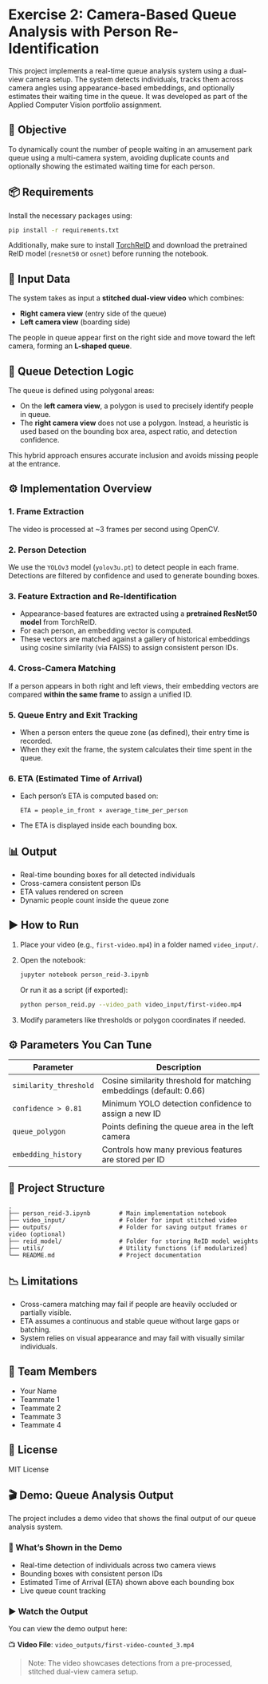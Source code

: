 # Exercise 2: Camera-Based Queue Analysis with Person Re-Identification

This project implements a real-time queue analysis system using a dual-view camera setup. The system detects individuals, tracks them across camera angles using appearance-based embeddings, and optionally estimates their waiting time in the queue. It was developed as part of the Applied Computer Vision portfolio assignment.

## 🎯 Objective

To dynamically count the number of people waiting in an amusement park queue using a multi-camera system, avoiding duplicate counts and optionally showing the estimated waiting time for each person.

## 📦 Requirements

Install the necessary packages using:

```bash
pip install -r requirements.txt
```

Additionally, make sure to install [TorchReID](https://github.com/KaiyangZhou/deep-person-reid) and download the pretrained ReID model (`resnet50` or `osnet`) before running the notebook.

## 🎥 Input Data

The system takes as input a **stitched dual-view video** which combines:

- **Right camera view** (entry side of the queue)
- **Left camera view** (boarding side)

The people in queue appear first on the right side and move toward the left camera, forming an **L-shaped queue**.

## 📐 Queue Detection Logic

The queue is defined using polygonal areas:

- On the **left camera view**, a polygon is used to precisely identify people in queue.
- The **right camera view** does not use a polygon. Instead, a heuristic is used based on the bounding box area, aspect ratio, and detection confidence.

This hybrid approach ensures accurate inclusion and avoids missing people at the entrance.

## ⚙️ Implementation Overview

### 1. Frame Extraction

The video is processed at ~3 frames per second using OpenCV.

### 2. Person Detection

We use the `YOLOv3` model (`yolov3u.pt`) to detect people in each frame. Detections are filtered by confidence and used to generate bounding boxes.

### 3. Feature Extraction and Re-Identification

- Appearance-based features are extracted using a **pretrained ResNet50 model** from TorchReID.
- For each person, an embedding vector is computed.
- These vectors are matched against a gallery of historical embeddings using cosine similarity (via FAISS) to assign consistent person IDs.

### 4. Cross-Camera Matching

If a person appears in both right and left views, their embedding vectors are compared **within the same frame** to assign a unified ID.

### 5. Queue Entry and Exit Tracking

- When a person enters the queue zone (as defined), their entry time is recorded.
- When they exit the frame, the system calculates their time spent in the queue.

### 6. ETA (Estimated Time of Arrival)

- Each person’s ETA is computed based on:

  ```
  ETA = people_in_front × average_time_per_person
  ```

- The ETA is displayed inside each bounding box.

## 📊 Output

- Real-time bounding boxes for all detected individuals
- Cross-camera consistent person IDs
- ETA values rendered on screen
- Dynamic people count inside the queue zone

## ▶️ How to Run

1. Place your video (e.g., `first-video.mp4`) in a folder named `video_input/`.

2. Open the notebook:

   ```bash
   jupyter notebook person_reid-3.ipynb
   ```

   Or run it as a script (if exported):

   ```bash
   python person_reid.py --video_path video_input/first-video.mp4
   ```

3. Modify parameters like thresholds or polygon coordinates if needed.

## ⚙️ Parameters You Can Tune

| Parameter             | Description                                                              |
|-----------------------|--------------------------------------------------------------------------|
| `similarity_threshold`| Cosine similarity threshold for matching embeddings (default: 0.66)      |
| `confidence > 0.81`   | Minimum YOLO detection confidence to assign a new ID                     |
| `queue_polygon`       | Points defining the queue area in the left camera                        |
| `embedding_history`   | Controls how many previous features are stored per ID                    |

## 📁 Project Structure

```
.
├── person_reid-3.ipynb        # Main implementation notebook
├── video_input/               # Folder for input stitched video
├── outputs/                   # Folder for saving output frames or video (optional)
├── reid_model/                # Folder for storing ReID model weights
├── utils/                     # Utility functions (if modularized)
└── README.md                  # Project documentation
```

## 📉 Limitations

- Cross-camera matching may fail if people are heavily occluded or partially visible.
- ETA assumes a continuous and stable queue without large gaps or batching.
- System relies on visual appearance and may fail with visually similar individuals.

## 👥 Team Members

- Your Name
- Teammate 1
- Teammate 2
- Teammate 3
- Teammate 4

## 📜 License

MIT License


## 🎬 Demo: Queue Analysis Output

The project includes a demo video that shows the final output of our queue analysis system.

### 🔹 What’s Shown in the Demo

- Real-time detection of individuals across two camera views
- Bounding boxes with consistent person IDs
- Estimated Time of Arrival (ETA) shown above each bounding box
- Live queue count tracking

### ▶️ Watch the Output

You can view the demo output here:

📺 **Video File**: `video_outputs/first-video-counted_3.mp4`

> Note: The video showcases detections from a pre-processed, stitched dual-view camera setup.
